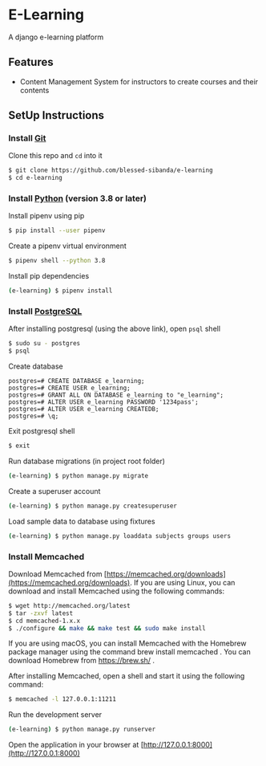 # E-Learning

A django e-learning platform

## Features

- Content Management System for instructors to create courses and their contents

## SetUp Instructions

### Install [Git](https://git-scm.com/downloads)

Clone this repo and `cd` into it

```bash
$ git clone https://github.com/blessed-sibanda/e-learning
$ cd e-learning
```

### Install [Python](https://python.org/downloads) (version 3.8 or later)

Install pipenv using pip

```bash
$ pip install --user pipenv
```

Create a pipenv virtual environment

```bash
$ pipenv shell --python 3.8
```

Install pip dependencies

```bash
(e-learning) $ pipenv install
```

### Install [PostgreSQL](https://www.postgresql.org/download/)

After installing postgresql (using the above link), open `psql` shell

```bash
$ sudo su - postgres
$ psql
```

Create database

```psql
postgres=# CREATE DATABASE e_learning;
postgres=# CREATE USER e_learning;
postgres=# GRANT ALL ON DATABASE e_learning to "e_learning";
postgres=# ALTER USER e_learning PASSWORD '1234pass';
postgres=# ALTER USER e_learning CREATEDB;
postgres=# \q;
```

Exit postgresql shell

```bash
$ exit
```

Run database migrations (in project root folder)

```bash
(e-learning) $ python manage.py migrate
```

Create a superuser account

```bash
(e-learning) $ python manage.py createsuperuser
```

Load sample data to database using fixtures
```bash
(e-learning) $ python manage.py loaddata subjects groups users
```

### Install Memcached

Download Memcached from [https://memcached.org/downloads](https://memcached.org/downloads). If you are using
Linux, you can download and install Memcached using the following commands:

```bash
$ wget http://memcached.org/latest
$ tar -zxvf latest
$ cd memcached-1.x.x
$ ./configure && make && make test && sudo make install
````
If you are using macOS, you can install Memcached with the Homebrew package manager using the command brew install memcached . You can download Homebrew from https://brew.sh/ .

After installing Memcached, open a shell and start it using the following command:

```bash
$ memcached -l 127.0.0.1:11211
```

Run the development server 
```bash
(e-learning) $ python manage.py runserver
```

Open the application in your browser at [http://127.0.0.1:8000](http://127.0.0.1:8000)
